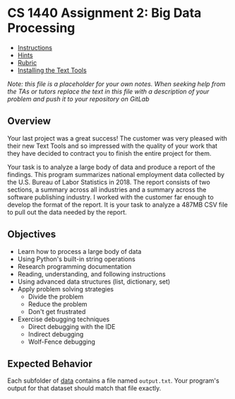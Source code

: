 # CS 1440 Assignment 2: Big Data Processing 

* [Instructions](doc/Instructions.md)
* [Hints](doc/Hints.md)
* [Rubric](doc/Rubric.md)
* [Installing the Text Tools](doc/Installing_Text_Tools.md)


*Note: this file is a placeholder for your own notes.  When seeking help from
the TAs or tutors replace the text in this file with a description of your
problem and push it to your repository on GitLab*

## Overview

Your last project was a great success! The customer was very pleased with their
new Text Tools and so impressed with the quality of your work that they have
decided to contract you to finish the entire project for them.

Your task is to analyze a large body of data and produce a report of the
findings.  This program summarizes national employment data collected by the
U.S. Bureau of Labor Statistics in 2018.  The report consists of two sections,
a summary across all industries and a summary across the software publishing
industry.  I worked with the customer far enough to develop the format of the
report.  It is your task to analyze a 487MB CSV file to pull out the data
needed by the report.


## Objectives

-   Learn how to process a large body of data
-   Using Python's built-in string operations
-   Research programming documentation
-   Reading, understanding, and following instructions
-   Using advanced data structures (list, dictionary, set)
-   Apply problem solving strategies
    -   Divide the problem
    -   Reduce the problem
    -   Don't get frustrated
-   Exercise debugging techniques
    -   Direct debugging with the IDE
    -   Indirect debugging
    -   Wolf-Fence debugging


## Expected Behavior

Each subfolder of [data](data) contains a file named `output.txt`.
Your program's output for that dataset should match that file exactly.
